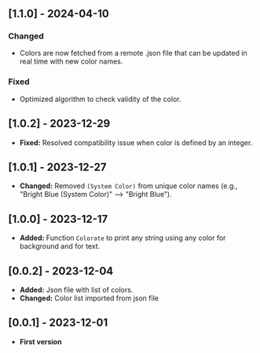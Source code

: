#
<!--

### Added

### Changed

### Fixed
-->
## [1.1.0] - 2024-04-10

### Changed

- Colors are now fetched from a remote .json file that can be updated in real time with new color names.

### Fixed

- Optimized algorithm to check validity of the color.

## [1.0.2] - 2023-12-29

- **Fixed:** Resolved compatibility issue when color is defined by an integer.

## [1.0.1] - 2023-12-27

- **Changed:** Removed ```(System Color)``` from unique color names (e.g., "Bright Blue (System Color)" --> "Bright Blue").

## [1.0.0] - 2023-12-17

- **Added:** Function ```Colorate``` to print any string using any color for background and for text.

## [0.0.2] - 2023-12-04

- **Added:** Json file with list of colors.
- **Changed:** Color list imported from json file

## [0.0.1] - 2023-12-01

- **First version**
